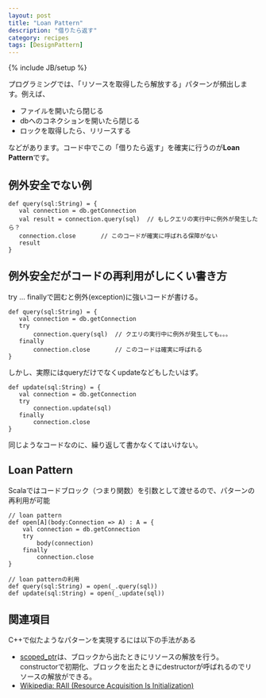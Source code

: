 ```yaml
---
layout: post
title: "Loan Pattern"
description: "借りたら返す"
category: recipes
tags: [DesignPattern]
---
```

{% include JB/setup %}


プログラミングでは、「リソースを取得したら解放する」パターンが頻出します。例えば、

* ファイルを開いたら閉じる
* dbへのコネクションを開いたら閉じる
* ロックを取得したら、リリースする

などがあります。コード中でこの「借りたら返す」を確実に行うのが**Loan Pattern**です。

## 例外安全でない例

	def query(sql:String) = {
	   val connection = db.getConnection
	   val result = connection.query(sql)  // もしクエリの実行中に例外が発生したら？
	   connection.close       // このコードが確実に呼ばれる保障がない
	   result
	}

## 例外安全だがコードの再利用がしにくい書き方

try ... finallyで囲むと例外(exception)に強いコードが書ける。

	def query(sql:String) = {
	   val connection = db.getConnection
	   try 
		   connection.query(sql)  // クエリの実行中に例外が発生しても。。。
	   finally	   
		   connection.close       // このコードは確実に呼ばれる
	}

しかし、実際にはqueryだけでなくupdateなどもしたいはず。

	def update(sql:String) = {
	   val connection = db.getConnection
	   try 
		   connection.update(sql)  
	   finally	   
		   connection.close       
	}

同じようなコードなのに、繰り返して書かなくてはいけない。

## Loan Pattern

Scalaではコードブロック（つまり関数）を引数として渡せるので、パターンの再利用が可能

	// loan pattern
	def open[A](body:Connection => A) : A = {
		val connection = db.getConnection
		try 
			body(connection)
		finally 
			connection.close
	}

	// loan patternの利用
	def query(sql:String) = open(_.query(sql))
	def update(sql:String) = open(_.update(sql))


## 関連項目

C++で似たようなパターンを実現するには以下の手法がある

* [scoped_ptr](http://www.boost.org/doc/libs/1_39_0/libs/smart_ptr/scoped_ptr.htm)は、ブロックから出たときにリソースの解放を行う。constructorで初期化、ブロックを出たときにdestructorが呼ばれるのでリソースの解放ができる。
* [Wikipedia: RAII (Resource Acquisition Is Initialization)](http://en.wikipedia.org/wiki/Resource_Acquisition_Is_Initialization)




